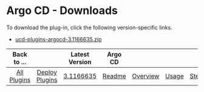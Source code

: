 
# Argo CD - Downloads

To download the plug-in, click the following version-specific links.
- [ucd-plugins-argocd-3.1166635.zip](https://raw.githubusercontent.com/UrbanCode/IBM-UCD-PLUGINS/main/files/argocd/ucd-plugins-argocd-3.1166635.zip)

|Back to ...||Latest Version|Argo CD ||||
| :---: | :---: | :---: | :---: | :---: | :---: | :---: |
|[All Plugins](../../index.md)|[Deploy Plugins](../README.md)|[3.1166635](https://raw.githubusercontent.com/UrbanCode/IBM-UCD-PLUGINS/main/files/argocd/ucd-plugins-argocd-3.1166635.zip)|[Readme](README.md)|[Overview](overview.md)|[Usage](usage.md)|[Steps](steps.md)|
